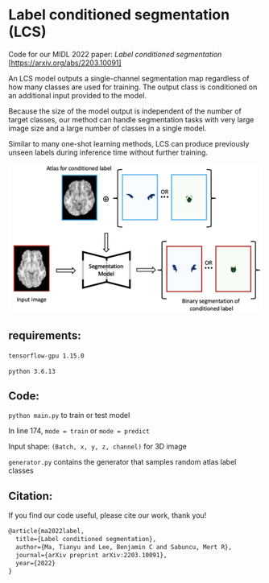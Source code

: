 # Label conditioned segmentation (LCS)

Code for our MIDL 2022 paper: *Label conditioned segmentation* [https://arxiv.org/abs/2203.10091]  

An LCS model outputs a single-channel segmentation map regardless of how many classes are used for training. The output class is conditioned on an additional input provided to the model.

Because the size of the model output is independent of the number of target classes, our method can handle segmentation tasks with very large image size and a large number of classes in a single model.

Similar to many one-shot learning methods, LCS can produce previously unseen labels during inference time without further training.

<img src="https://github.com/tym002/Label-conditioned-segmentation/blob/main/architecture_final.png" width="600">

## requirements: 

`tensorflow-gpu 1.15.0`

`python 3.6.13`

## Code:

`python main.py` to train or test model 

In line 174, `mode = train` or `mode = predict`

Input shape: `(Batch, x, y, z, channel)` for 3D image

`generator.py` contains the generator that samples random atlas label classes

## Citation:
If you find our code useful, please cite our work, thank you!
```
@article{ma2022label,
  title={Label conditioned segmentation},
  author={Ma, Tianyu and Lee, Benjamin C and Sabuncu, Mert R},
  journal={arXiv preprint arXiv:2203.10091},
  year={2022}
}
```


